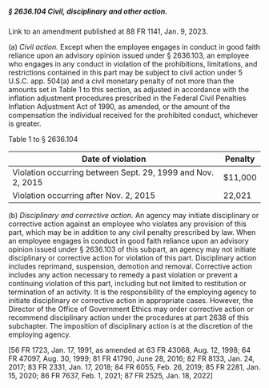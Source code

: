 ##### § 2636.104 Civil, disciplinary and other action. #####

Link to an amendment published at 88 FR 1141, Jan. 9, 2023.

(a) *Civil action.* Except when the employee engages in conduct in good faith reliance upon an advisory opinion issued under § 2636.103, an employee who engages in any conduct in violation of the prohibitions, limitations, and restrictions contained in this part may be subject to civil action under 5 U.S.C. app. 504(a) and a civil monetary penalty of not more than the amounts set in Table 1 to this section, as adjusted in accordance with the inflation adjustment procedures prescribed in the Federal Civil Penalties Inflation Adjustment Act of 1990, as amended, or the amount of the compensation the individual received for the prohibited conduct, whichever is greater.

Table 1 to § 2636.104

|                     Date of violation                     |Penalty|
|-----------------------------------------------------------|-------|
|Violation occurring between Sept. 29, 1999 and Nov. 2, 2015|$11,000|
|          Violation occurring after Nov. 2, 2015           |22,021 |

(b) *Disciplinary and corrective action.* An agency may initiate disciplinary or corrective action against an employee who violates any provision of this part, which may be in addition to any civil penalty prescribed by law. When an employee engages in conduct in good faith reliance upon an advisory opinion issued under § 2636.103 of this subpart, an agency may not initiate disciplinary or corrective action for violation of this part. Disciplinary action includes reprimand, suspension, demotion and removal. Corrective action includes any action necessary to remedy a past violation or prevent a continuing violation of this part, including but not limited to restitution or termination of an activity. It is the responsibility of the employing agency to initiate disciplinary or corrective action in appropriate cases. However, the Director of the Office of Government Ethics may order corrective action or recommend disciplinary action under the procedures at part 2638 of this subchapter. The imposition of disciplinary action is at the discretion of the employing agency.

[56 FR 1723, Jan. 17, 1991, as amended at 63 FR 43068, Aug. 12, 1998; 64 FR 47097, Aug. 30, 1999; 81 FR 41790, June 28, 2016; 82 FR 8133, Jan. 24, 2017; 83 FR 2331, Jan. 17, 2018; 84 FR 6055, Feb. 26, 2019; 85 FR 2281, Jan. 15, 2020; 86 FR 7637, Feb. 1, 2021; 87 FR 2525, Jan. 18, 2022]